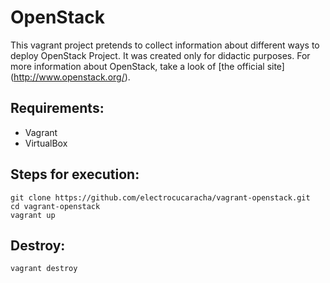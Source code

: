 # OpenStack 

This vagrant project pretends to collect information about different ways to deploy OpenStack Project.  It was created only for didactic purposes. For more information about OpenStack, take a look of [the official site] (http://www.openstack.org/).

## Requirements:

* Vagrant
* VirtualBox

## Steps for execution:

    git clone https://github.com/electrocucaracha/vagrant-openstack.git
    cd vagrant-openstack
    vagrant up

## Destroy:

    vagrant destroy
